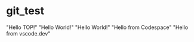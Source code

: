# git_test
"Hello TOP!"
"Hello World!"
"Hello World!"
"Hello from Codespace"
"Hello from vscode.dev"
